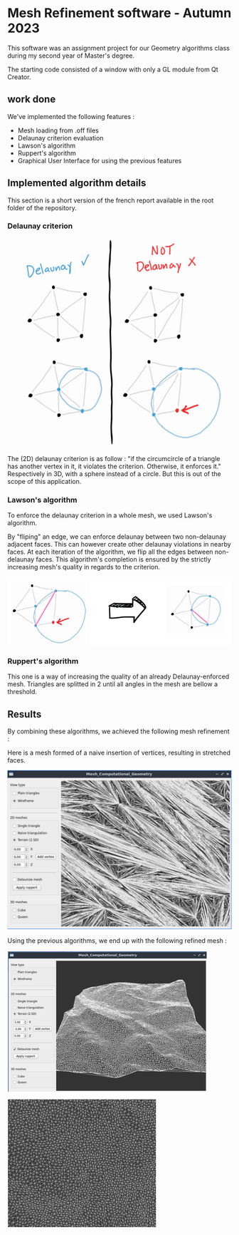 # Mesh Refinement software - Autumn 2023

This software was an assignment project for our Geometry algorithms class during my second year of Master's degree.

The starting code consisted of a window with only a GL module from Qt Creator.

## work done

We've implemented the following features :
- Mesh loading from .off files
- Delaunay criterion evaluation
- Lawson's algorithm
- Ruppert's algorithm
- Graphical User Interface for using the previous features

## Implemented algorithm details
This section is a short version of the french report available in the root folder of the repository.

### Delaunay criterion

![Delaunay criterion illustration](Readme_Images/Delaunay.png)

The (2D) delaunay criterion is as follow : "if the circumcircle of a triangle has another vertex in it, it violates the criterion. Otherwise, it enforces it."
Respectively in 3D, with a sphere instead of a circle. But this is out of the scope of this application.

### Lawson's algorithm

To enforce the delaunay criterion in a whole mesh, we used Lawson's algorithm. 

By "fliping" an edge, we can enforce delaunay between two non-delaunay adjacent faces. This can however create other delaunay violations in nearby faces. 
At each iteration of the algorithm, we flip all the edges between non-delaunay faces.
This algorithm's completion is ensured by the strictly increasing mesh's quality in regards to the criterion.

![Edge flip illustration](Readme_Images/Edge_Flip.png)

### Ruppert's algorithm

This one is a way of increasing the quality of an already Delaunay-enforced mesh. Triangles are splitted in 2 until all angles in the mesh are bellow a threshold.

## Results

By combining these algorithms, we achieved the following mesh refinement : 

Here is a mesh formed of a naive insertion of vertices, resulting in stretched faces.

![Delaunay criterion illustration](Readme_Images/Naive_Terrain.png)

Using the previous algorithms, we end up with the following refined mesh :


![Delaunay criterion illustration](Readme_Images/Refined_Terrain.png)

![Delaunay criterion illustration](Readme_Images/Refined_Terrain_Closeup.png)






